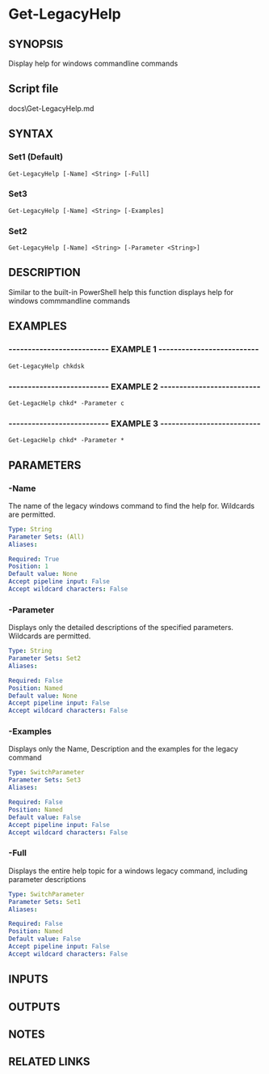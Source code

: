 # Get-LegacyHelp

## SYNOPSIS
Display help for windows commandline commands

## Script file
docs\Get-LegacyHelp.md

## SYNTAX

### Set1 (Default)
```
Get-LegacyHelp [-Name] <String> [-Full]
```

### Set3
```
Get-LegacyHelp [-Name] <String> [-Examples]
```

### Set2
```
Get-LegacyHelp [-Name] <String> [-Parameter <String>]
```

## DESCRIPTION
Similar to the built-in PowerShell help this function displays help for windows commmandline commands

## EXAMPLES

### -------------------------- EXAMPLE 1 --------------------------
```
Get-LegacyHelp chkdsk
```
### -------------------------- EXAMPLE 2 --------------------------
```
Get-LegacHelp chkd* -Parameter c
```
### -------------------------- EXAMPLE 3 --------------------------
```
Get-LegacHelp chkd* -Parameter *
```
## PARAMETERS

### -Name
The name of the legacy windows command to find the help for.
Wildcards are permitted.

```yaml
Type: String
Parameter Sets: (All)
Aliases: 

Required: True
Position: 1
Default value: None
Accept pipeline input: False
Accept wildcard characters: False
```

### -Parameter
Displays only the detailed descriptions of the specified parameters.
Wildcards are permitted.

```yaml
Type: String
Parameter Sets: Set2
Aliases: 

Required: False
Position: Named
Default value: None
Accept pipeline input: False
Accept wildcard characters: False
```

### -Examples
Displays only the Name, Description and the examples for the legacy command

```yaml
Type: SwitchParameter
Parameter Sets: Set3
Aliases: 

Required: False
Position: Named
Default value: False
Accept pipeline input: False
Accept wildcard characters: False
```

### -Full
Displays the entire help topic for a windows legacy command, including parameter descriptions

```yaml
Type: SwitchParameter
Parameter Sets: Set1
Aliases: 

Required: False
Position: Named
Default value: False
Accept pipeline input: False
Accept wildcard characters: False
```

## INPUTS

## OUTPUTS

## NOTES

## RELATED LINKS
































































































































































